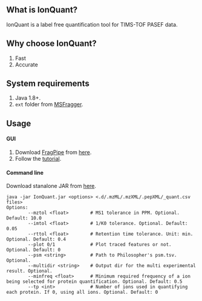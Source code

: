 ## What is IonQuant? 
IonQuant is a label free quantification tool for TIMS-TOF PASEF data.

## Why choose IonQuant?
1. Fast
2. Accurate

## System requirements
1. Java 1.8+.
2. `ext` folder from [MSFragger](https://msfragger.arsci.com/upgrader/).

## Usage
#### GUI
1. Download [FragPipe](http://fragpipe.nesvilab.org/) from [here](https://github.com/Nesvilab/FragPipe/releases/latest).
2. Follow the [tutorial](https://msfragger.nesvilab.org/tutorial_fragpipe_pasef.html#set-quantification).

#### Command line
Download stanalone JAR from [here](https://github.com/Nesvilab/IonQuant/releases/latest).
```shell
java -jar IonQuant.jar <options> <.d/.mzML/.mzXML/.pepXML/_quant.csv files>
Options:
        --mztol <float>        # MS1 tolerance in PPM. Optional. Default: 10.0
        --imtol <float>        # 1/K0 tolerance. Optional. Default: 0.05
        --rttol <float>        # Retention time tolerance. Unit: min. Optional. Default: 0.4
        --plot 0/1             # Plot traced features or not. Optional. Default: 0
        --psm <string>         # Path to Philosopher's psm.tsv. Optional.
        --multidir <string>    # Output dir for the multi experimental result. Optional.
        --minfreq <float>      # Minimum required frequency of a ion being selected for protein quantification. Optional. Default: 0.5
        --tp <int>             # Number of ions used in quantifying each protein. If 0, using all ions. Optional. Default: 0
```
        
